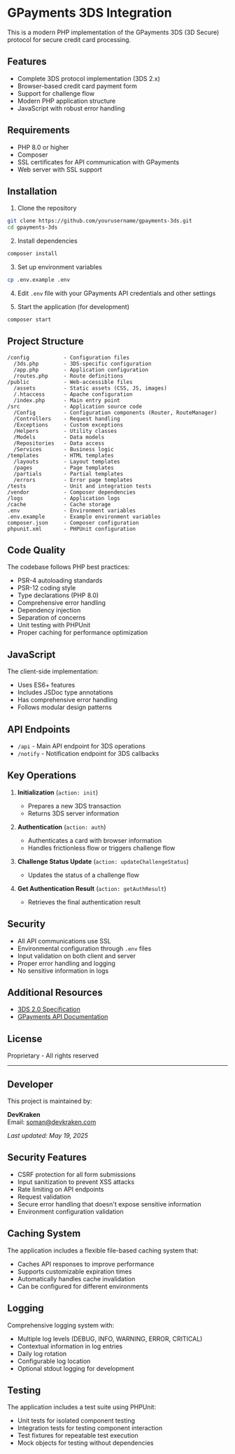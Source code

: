 # GPayments 3DS Integration

This is a modern PHP implementation of the GPayments 3DS (3D Secure) protocol for secure credit card processing.

## Features

- Complete 3DS protocol implementation (3DS 2.x)
- Browser-based credit card payment form
- Support for challenge flow
- Modern PHP application structure
- JavaScript with robust error handling

## Requirements

- PHP 8.0 or higher
- Composer
- SSL certificates for API communication with GPayments
- Web server with SSL support

## Installation

1. Clone the repository

```bash
git clone https://github.com/yourusername/gpayments-3ds.git
cd gpayments-3ds
```

2. Install dependencies

```bash
composer install
```

3. Set up environment variables

```bash
cp .env.example .env
```

4. Edit `.env` file with your GPayments API credentials and other settings

5. Start the application (for development)

```bash
composer start
```

## Project Structure

```
/config           - Configuration files
  /3ds.php        - 3DS-specific configuration
  /app.php        - Application configuration
  /routes.php     - Route definitions
/public           - Web-accessible files
  /assets         - Static assets (CSS, JS, images)
  /.htaccess      - Apache configuration
  /index.php      - Main entry point
/src              - Application source code
  /Config         - Configuration components (Router, RouteManager)
  /Controllers    - Request handling
  /Exceptions     - Custom exceptions
  /Helpers        - Utility classes
  /Models         - Data models
  /Repositories   - Data access
  /Services       - Business logic
/templates        - HTML templates
  /layouts        - Layout templates
  /pages          - Page templates
  /partials       - Partial templates
  /errors         - Error page templates
/tests            - Unit and integration tests
/vendor           - Composer dependencies
/logs             - Application logs
/cache            - Cache storage
.env              - Environment variables
.env.example      - Example environment variables
composer.json     - Composer configuration
phpunit.xml       - PHPUnit configuration
```

## Code Quality

The codebase follows PHP best practices:

- PSR-4 autoloading standards
- PSR-12 coding style
- Type declarations (PHP 8.0)
- Comprehensive error handling
- Dependency injection
- Separation of concerns
- Unit testing with PHPUnit
- Proper caching for performance optimization

## JavaScript

The client-side implementation:

- Uses ES6+ features
- Includes JSDoc type annotations
- Has comprehensive error handling
- Follows modular design patterns

## API Endpoints

- `/api` - Main API endpoint for 3DS operations
- `/notify` - Notification endpoint for 3DS callbacks

## Key Operations

1. **Initialization** (`action: init`)

   - Prepares a new 3DS transaction
   - Returns 3DS server information

2. **Authentication** (`action: auth`)

   - Authenticates a card with browser information
   - Handles frictionless flow or triggers challenge flow

3. **Challenge Status Update** (`action: updateChallengeStatus`)

   - Updates the status of a challenge flow

4. **Get Authentication Result** (`action: getAuthResult`)
   - Retrieves the final authentication result

## Security

- All API communications use SSL
- Environmental configuration through `.env` files
- Input validation on both client and server
- Proper error handling and logging
- No sensitive information in logs

## Additional Resources

- [3DS 2.0 Specification](https://www.emvco.com/emv-technologies/3-d-secure/)
- [GPayments API Documentation](https://docs.activeserver.cloud/en/api/auth/)

## License

Proprietary - All rights reserved

---

## Developer

This project is maintained by:

**DevKraken**  
Email: soman@devkraken.com

_Last updated: May 19, 2025_

## Security Features

- CSRF protection for all form submissions
- Input sanitization to prevent XSS attacks
- Rate limiting on API endpoints
- Request validation
- Secure error handling that doesn't expose sensitive information
- Environment configuration validation

## Caching System

The application includes a flexible file-based caching system that:

- Caches API responses to improve performance
- Supports customizable expiration times
- Automatically handles cache invalidation
- Can be configured for different environments

## Logging

Comprehensive logging system with:

- Multiple log levels (DEBUG, INFO, WARNING, ERROR, CRITICAL)
- Contextual information in log entries
- Daily log rotation
- Configurable log location
- Optional stdout logging for development

## Testing

The application includes a test suite using PHPUnit:

- Unit tests for isolated component testing
- Integration tests for testing component interaction
- Test fixtures for repeatable test execution
- Mock objects for testing without dependencies
